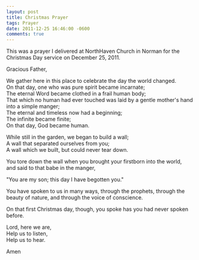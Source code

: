 ```yaml
---
layout: post
title: Christmas Prayer
tags: Prayer
date: 2011-12-25 16:46:00 -0600
comments: true
---
```


This was a prayer I delivered at NorthHaven Church in Norman for the Christmas Day service on December 25, 2011. 

Gracious Father,

We gather here in this place to celebrate the day the world changed.  
On that day, one who was pure spirit became incarnate;  
The eternal Word became clothed in a frail human body;  
That which no human had ever touched was laid by a gentle mother's hand into a simple manger;  
The eternal and timeless now had a beginning;  
The infinite became finite;  
On that day, God became human.

While still in the garden, we began to build a wall;  
A wall that separated ourselves from you;  
A wall which we built, but could never tear down.  

You tore down the wall when you brought your firstborn into the world,  
and said to that babe in the manger,  

"You are my son; this day I have begotten you."

You have spoken to us in many ways, through the prophets, through the beauty of nature, and through the voice of conscience.

On that first Christmas day, though, you spoke has you had never spoken before.

Lord, here we are,  
Help us to listen,  
Help us to hear.

Amen
